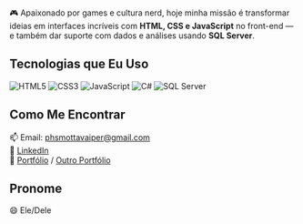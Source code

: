 🎮 Apaixonado por games e cultura nerd, hoje minha missão é transformar ideias em interfaces incríveis com **HTML, CSS e JavaScript** no front-end — e também dar suporte com dados e análises usando **SQL Server**.

## Tecnologias que Eu Uso  
<p>  
  <img src="https://img.icons8.com/color/48/000000/html-5.png" alt="HTML5" />  
  <img src="https://img.icons8.com/color/48/000000/css3.png" alt="CSS3" />  
  <img src="https://img.icons8.com/color/48/000000/javascript.png" alt="JavaScript" />  
  <img src="https://img.icons8.com/color/48/000000/c-sharp-logo.png" alt="C#" />  
  <img src="https://img.icons8.com/color/48/000000/microsoft-sql-server.png" alt="SQL Server" />  
</p>

## Como Me Encontrar  
📫 Email: phsmottavaiper@gmail.com  
💼 [LinkedIn](https://www.linkedin.com/in/seu-usuario)  
🚀 [Portfólio](https://seu-portfolio.com) / [Outro Portfólio](https://outro-link.com)  

## Pronome  
😄 Ele/Dele
